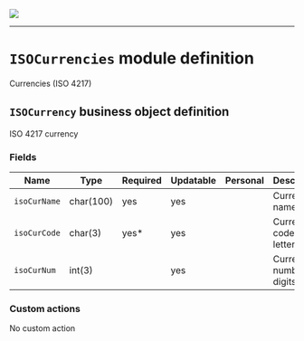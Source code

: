 <!--
 ___ _            _ _    _ _    __
/ __(_)_ __  _ __| (_)__(_) |_ /_/
\__ \ | '  \| '_ \ | / _| |  _/ -_)
|___/_|_|_|_| .__/_|_\__|_|\__\___|
            |_| 
-->
![](https://www.simplicite.io/resources//logos/logo250.png)
* * *

`ISOCurrencies` module definition
=================================

Currencies (ISO 4217)

`ISOCurrency` business object definition
----------------------------------------

ISO 4217 currency

### Fields

| Name                                                         | Type                                     | Required | Updatable | Personal | Description                                                                      | 
| ------------------------------------------------------------ | ---------------------------------------- | -------- | --------- | -------- | -------------------------------------------------------------------------------- |
| `isoCurName`                                                 | char(100)                                | yes      | yes       |          | Currency name                                                                    |
| `isoCurCode`                                                 | char(3)                                  | yes*     | yes       |          | Currency code (3 letters)                                                        |
| `isoCurNum`                                                  | int(3)                                   |          | yes       |          | Currency number (3 digits)                                                       |

### Custom actions

No custom action

